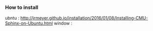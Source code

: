 ### How to install
ubntu : http://jrmeyer.github.io/installation/2016/01/08/Installing-CMU-Sphinx-on-Ubuntu.html 
window : 
